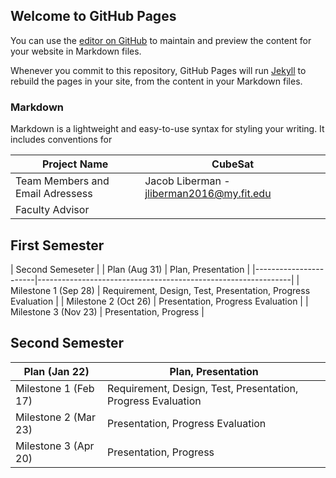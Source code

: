 ## Welcome to GitHub Pages

You can use the [editor on GitHub](https://github.com/jacobliberman/CubeSat/edit/gh-pages/index.md) to maintain and preview the content for your website in Markdown files.

Whenever you commit to this repository, GitHub Pages will run [Jekyll](https://jekyllrb.com/) to rebuild the pages in your site, from the content in your Markdown files.

### Markdown

Markdown is a lightweight and easy-to-use syntax for styling your writing. It includes conventions for

| Project Name                      | CubeSat                                   |
|-----------------------------------|-------------------------------------------|
| Team Members and Email Adressess  | Jacob Liberman - jliberman2016@my.fit.edu |
| Faculty Advisor                   |                                           |

## First Semester



| Second Semeseter                                                                      |
| Plan (Aug 31)        	| Plan, Presentation                                           	|
|-----------------------|---------------------------------------------------------------|
| Milestone 1 (Sep 28) 	| Requirement, Design, Test, Presentation, Progress Evaluation 	|
| Milestone 2 (Oct 26) 	| Presentation, Progress Evaluation                            	|
| Milestone 3 (Nov 23) 	| Presentation, Progress                                       	|


## Second Semester

| Plan (Jan 22)        	| Plan, Presentation                                           	|
|----------------------	|--------------------------------------------------------------	|
| Milestone 1 (Feb 17) 	| Requirement, Design, Test, Presentation, Progress Evaluation 	|
| Milestone 2 (Mar 23) 	| Presentation, Progress Evaluation                            	|
| Milestone 3 (Apr 20) 	| Presentation, Progress                                       	|
